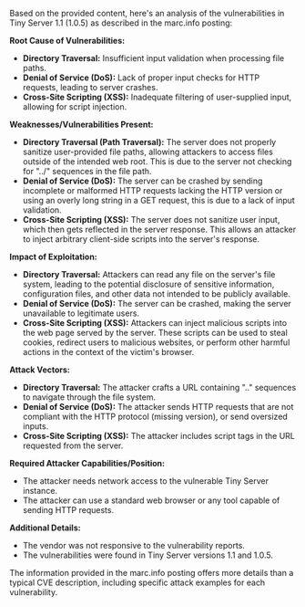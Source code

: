 Based on the provided content, here's an analysis of the vulnerabilities in Tiny Server 1.1 (1.0.5) as described in the marc.info posting:

**Root Cause of Vulnerabilities:**

*   **Directory Traversal:** Insufficient input validation when processing file paths.
*   **Denial of Service (DoS):** Lack of proper input checks for HTTP requests, leading to server crashes.
*   **Cross-Site Scripting (XSS):** Inadequate filtering of user-supplied input, allowing for script injection.

**Weaknesses/Vulnerabilities Present:**

*   **Directory Traversal (Path Traversal):** The server does not properly sanitize user-provided file paths, allowing attackers to access files outside of the intended web root. This is due to the server not checking for "../" sequences in the file path.
*   **Denial of Service (DoS):** The server can be crashed by sending incomplete or malformed HTTP requests lacking the HTTP version or using an overly long string in a GET request, this is due to a lack of input validation.
*   **Cross-Site Scripting (XSS):** The server does not sanitize user input, which then gets reflected in the server response. This allows an attacker to inject arbitrary client-side scripts into the server's response.

**Impact of Exploitation:**

*   **Directory Traversal:** Attackers can read any file on the server's file system, leading to the potential disclosure of sensitive information, configuration files, and other data not intended to be publicly available.
*   **Denial of Service (DoS):** The server can be crashed, making the server unavailable to legitimate users.
*   **Cross-Site Scripting (XSS):** Attackers can inject malicious scripts into the web page served by the server. These scripts can be used to steal cookies, redirect users to malicious websites, or perform other harmful actions in the context of the victim's browser.

**Attack Vectors:**

*   **Directory Traversal:** The attacker crafts a URL containing ".." sequences to navigate through the file system.
*   **Denial of Service (DoS):** The attacker sends HTTP requests that are not compliant with the HTTP protocol (missing version), or send oversized inputs.
*   **Cross-Site Scripting (XSS):** The attacker includes script tags in the URL requested from the server.

**Required Attacker Capabilities/Position:**

*   The attacker needs network access to the vulnerable Tiny Server instance.
*   The attacker can use a standard web browser or any tool capable of sending HTTP requests.

**Additional Details:**
*   The vendor was not responsive to the vulnerability reports.
*   The vulnerabilities were found in Tiny Server versions 1.1 and 1.0.5.

The information provided in the marc.info posting offers more details than a typical CVE description, including specific attack examples for each vulnerability.